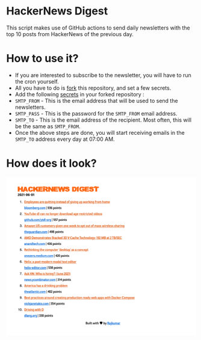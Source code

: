 # HackerNews Digest

This script makes use of GitHub actions to send daily newsletters with the top 10 posts from HackerNews of the previous day.

# How to use it?
- If you are interested to subscribe to the newsletter, you will have to run the cron yourself.
- All you have to do is [fork](https://docs.github.com/en/github/getting-started-with-github/quickstart/fork-a-repo) this repository, and set a few secrets.
- Add the following [secrets](https://docs.github.com/en/actions/reference/encrypted-secrets#creating-encrypted-secrets-for-a-repository) in your forked repository :
 - `SMTP_FROM` - This is the email address that will be used to send the newsletters.
 - `SMTP_PASS` - This is the password for the `SMTP_FROM` email address.
 - `SMTP_TO` - This is the email address of the recipient. Most often, this will be the same as `SMTP_FROM`.
- Once the above steps are done, you will start receiving emails in the `SMTP_TO` address every day at 07:00 AM.

# How does it look?

![image](screenshot.png)